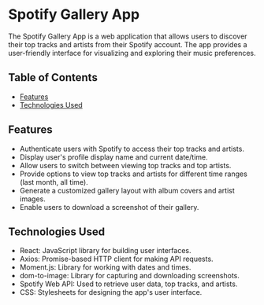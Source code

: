 
# Spotify Gallery App

The Spotify Gallery App is a web application that allows users to discover their top tracks and artists from their Spotify account. The app provides a user-friendly interface for visualizing and exploring their music preferences.

## Table of Contents

- [Features](#features)
- [Technologies Used](#technologies-used)

## Features

- Authenticate users with Spotify to access their top tracks and artists.
- Display user's profile display name and current date/time.
- Allow users to switch between viewing top tracks and top artists.
- Provide options to view top tracks and artists for different time ranges (last month, all time).
- Generate a customized gallery layout with album covers and artist images.
- Enable users to download a screenshot of their gallery.

## Technologies Used

- React: JavaScript library for building user interfaces.
- Axios: Promise-based HTTP client for making API requests.
- Moment.js: Library for working with dates and times.
- dom-to-image: Library for capturing and downloading screenshots.
- Spotify Web API: Used to retrieve user data, top tracks, and artists.
- CSS: Stylesheets for designing the app's user interface.